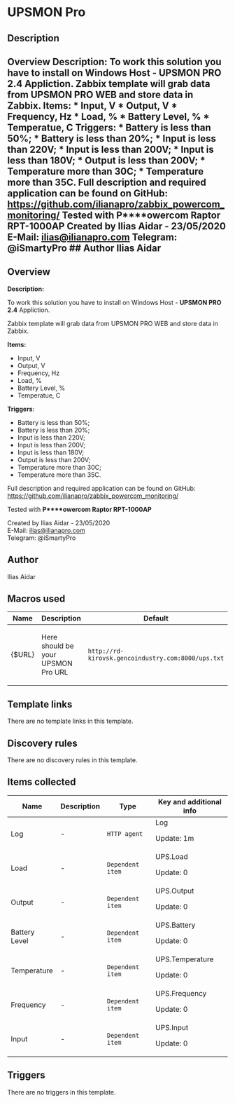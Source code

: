 # UPSMON Pro

## Description

## Overview **Description:** To work this solution you have to install on Windows Host - **UPSMON PRO 2.4** Appliction. Zabbix template will grab data from UPSMON PRO WEB and store data in Zabbix. **Items:** * Input, V * Output, V * Frequency, Hz * Load, % * Battery Level, % * Temperatue, C **Triggers**: * Battery is less than 50%; * Battery is less than 20%; * Input is less than 220V; * Input is less than 200V; * Input is less than 180V; * Output is less than 200V; * Temperature more than 30C; * Temperature more than 35C. Full description and required application can be found on GitHub: <https://github.com/ilianapro/zabbix_powercom_monitoring/> Tested with **P****owercom Raptor RPT-1000AP** Created by Ilias Aidar - 23/05/2020 E-Mail: [ilias@ilianapro.com](mailto:ilias@ilianapro.com) Telegram: @iSmartyPro ## Author Ilias Aidar 

## Overview

**Description:**


To work this solution you have to install on Windows Host - **UPSMON PRO 2.4** Appliction.


Zabbix template will grab data from UPSMON PRO WEB and store data in Zabbix.


**Items:**


* Input, V
* Output, V
* Frequency, Hz
* Load, %
* Battery Level, %
* Temperatue, C


**Triggers**:


* Battery is less than 50%;
* Battery is less than 20%;
* Input is less than 220V;
* Input is less than 200V;
* Input is less than 180V;
* Output is less than 200V;
* Temperature more than 30C;
* Temperature more than 35C.


 


Full description and required application can be found on GitHub: <https://github.com/ilianapro/zabbix_powercom_monitoring/>


Tested with **P****owercom Raptor RPT-1000AP**


 


Created by Ilias Aidar - 23/05/2020  
E-Mail: [ilias@ilianapro.com](mailto:ilias@ilianapro.com)  
Telegram: @iSmartyPro 



## Author

Ilias Aidar

## Macros used

|Name|Description|Default|Type|
|----|-----------|-------|----|
|{$URL}|<p>Here should be your UPSMON Pro URL</p>|`http://rd-kirovsk.gencoindustry.com:8000/ups.txt`|Text macro|
## Template links

There are no template links in this template.

## Discovery rules

There are no discovery rules in this template.

## Items collected

|Name|Description|Type|Key and additional info|
|----|-----------|----|----|
|Log|<p>-</p>|`HTTP agent`|Log<p>Update: 1m</p>|
|Load|<p>-</p>|`Dependent item`|UPS.Load<p>Update: 0</p>|
|Output|<p>-</p>|`Dependent item`|UPS.Output<p>Update: 0</p>|
|Battery Level|<p>-</p>|`Dependent item`|UPS.Battery<p>Update: 0</p>|
|Temperature|<p>-</p>|`Dependent item`|UPS.Temperature<p>Update: 0</p>|
|Frequency|<p>-</p>|`Dependent item`|UPS.Frequency<p>Update: 0</p>|
|Input|<p>-</p>|`Dependent item`|UPS.Input<p>Update: 0</p>|
## Triggers

There are no triggers in this template.


